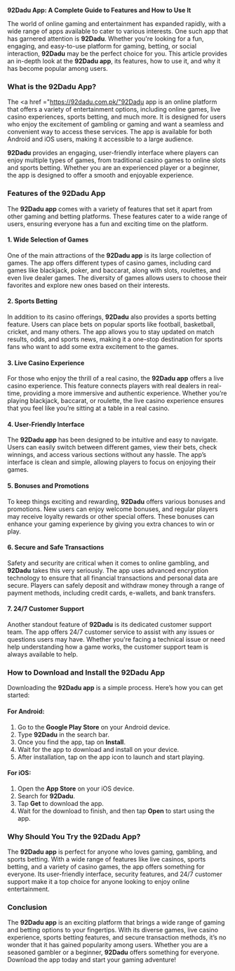 **92Dadu App: A Complete Guide to Features and How to Use It**

The world of online gaming and entertainment has expanded rapidly, with a wide range of apps available to cater to various interests. One such app that has garnered attention is **92Dadu**. Whether you're looking for a fun, engaging, and easy-to-use platform for gaming, betting, or social interaction, **92Dadu** may be the perfect choice for you. This article provides an in-depth look at the **92Dadu app**, its features, how to use it, and why it has become popular among users.

### What is the 92Dadu App?

The <a href ="https://92dadu.com.pk/"92Dadu app <a/> is an online platform that offers a variety of entertainment options, including online games, live casino experiences, sports betting, and much more. It is designed for users who enjoy the excitement of gambling or gaming and want a seamless and convenient way to access these services. The app is available for both Android and iOS users, making it accessible to a large audience.

**92Dadu** provides an engaging, user-friendly interface where players can enjoy multiple types of games, from traditional casino games to online slots and sports betting. Whether you are an experienced player or a beginner, the app is designed to offer a smooth and enjoyable experience.

### Features of the 92Dadu App

The **92Dadu app** comes with a variety of features that set it apart from other gaming and betting platforms. These features cater to a wide range of users, ensuring everyone has a fun and exciting time on the platform.

#### 1. **Wide Selection of Games**

One of the main attractions of the **92Dadu app** is its large collection of games. The app offers different types of casino games, including card games like blackjack, poker, and baccarat, along with slots, roulettes, and even live dealer games. The diversity of games allows users to choose their favorites and explore new ones based on their interests.

#### 2. **Sports Betting**

In addition to its casino offerings, **92Dadu** also provides a sports betting feature. Users can place bets on popular sports like football, basketball, cricket, and many others. The app allows you to stay updated on match results, odds, and sports news, making it a one-stop destination for sports fans who want to add some extra excitement to the games.

#### 3. **Live Casino Experience**

For those who enjoy the thrill of a real casino, the **92Dadu app** offers a live casino experience. This feature connects players with real dealers in real-time, providing a more immersive and authentic experience. Whether you’re playing blackjack, baccarat, or roulette, the live casino experience ensures that you feel like you’re sitting at a table in a real casino.

#### 4. **User-Friendly Interface**

The **92Dadu app** has been designed to be intuitive and easy to navigate. Users can easily switch between different games, view their bets, check winnings, and access various sections without any hassle. The app’s interface is clean and simple, allowing players to focus on enjoying their games.

#### 5. **Bonuses and Promotions**

To keep things exciting and rewarding, **92Dadu** offers various bonuses and promotions. New users can enjoy welcome bonuses, and regular players may receive loyalty rewards or other special offers. These bonuses can enhance your gaming experience by giving you extra chances to win or play.

#### 6. **Secure and Safe Transactions**

Safety and security are critical when it comes to online gambling, and **92Dadu** takes this very seriously. The app uses advanced encryption technology to ensure that all financial transactions and personal data are secure. Players can safely deposit and withdraw money through a range of payment methods, including credit cards, e-wallets, and bank transfers.

#### 7. **24/7 Customer Support**

Another standout feature of **92Dadu** is its dedicated customer support team. The app offers 24/7 customer service to assist with any issues or questions users may have. Whether you're facing a technical issue or need help understanding how a game works, the customer support team is always available to help.

### How to Download and Install the 92Dadu App

Downloading the **92Dadu app** is a simple process. Here’s how you can get started:

#### For Android:
1. Go to the **Google Play Store** on your Android device.
2. Type **92Dadu** in the search bar.
3. Once you find the app, tap on **Install**.
4. Wait for the app to download and install on your device.
5. After installation, tap on the app icon to launch and start playing.

#### For iOS:
1. Open the **App Store** on your iOS device.
2. Search for **92Dadu**.
3. Tap **Get** to download the app.
4. Wait for the download to finish, and then tap **Open** to start using the app.

### Why Should You Try the 92Dadu App?

The **92Dadu app** is perfect for anyone who loves gaming, gambling, and sports betting. With a wide range of features like live casinos, sports betting, and a variety of casino games, the app offers something for everyone. Its user-friendly interface, security features, and 24/7 customer support make it a top choice for anyone looking to enjoy online entertainment.

### Conclusion

The **92Dadu app** is an exciting platform that brings a wide range of gaming and betting options to your fingertips. With its diverse games, live casino experience, sports betting features, and secure transaction methods, it’s no wonder that it has gained popularity among users. Whether you are a seasoned gambler or a beginner, **92Dadu** offers something for everyone. Download the app today and start your gaming adventure!
